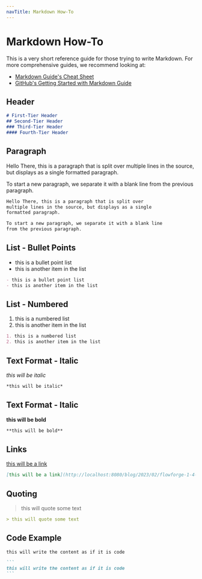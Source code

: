 ```yaml
---
navTitle: Markdown How-To
---
```


# Markdown How-To

This is a very short reference guide for those trying to write Markdown. For more
comprehensive guides, we recommend looking at:

 - [Markdown Guide's Cheat Sheet](https://www.markdownguide.org/cheat-sheet/)
 - [GitHub's Getting Started with Markdown Guide](https://docs.github.com/en/get-started/writing-on-github/getting-started-with-writing-and-formatting-on-github/basic-writing-and-formatting-syntax)

## Header

```md
# First-Tier Header
## Second-Tier Header
### Third-Tier Header
#### Fourth-Tier Header
```

## Paragraph

Hello There, this is a paragraph that is split over
multiple lines in the source, but displays as a single
formatted paragraph.

To start a new paragraph, we separate it with a blank line
from the previous paragraph.

```md
Hello There, this is a paragraph that is split over
multiple lines in the source, but displays as a single
formatted paragraph.

To start a new paragraph, we separate it with a blank line
from the previous paragraph.
```

## List - Bullet Points

- this is a bullet point list
- this is another item in the list

```md
- this is a bullet point list
- this is another item in the list
```


## List - Numbered

1. this is a numbered list
2. this is another item in the list

```md
1. this is a numbered list
2. this is another item in the list
```

## Text Format - Italic

*this will be italic*

```md
*this will be italic*
```

## Text Format - Italic

**this will be bold**

```md
**this will be bold**
```

## Links

[this will be a link](http://localhost:8080/blog/2023/02/flowforge-1-4-0-released/)

```md
[this will be a link](http://localhost:8080/blog/2023/02/flowforge-1-4-0-released/)
```

## Quoting

> this will quote some text

```md
> this will quote some text
```

## Code Example
```
this will write the content as if it is code
```

````md
```
this will write the content as if it is code
```
````
